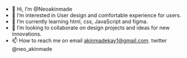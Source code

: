 - 👋 Hi, I’m @Neoakinmade
- 👀 I’m interested in User design and comfortable experience for users.
- 🌱 I’m currently learning html, css, JavaScript and figma.
- 💞️ I’m looking to collaborate on design projects and ideas for new innovations.
- 📫 How to reach me on email akinmadekay1@gmail.com. twitter @neo_akinmade

<!---
Neoakinmade/Neoakinmade is a ✨ special ✨ repository because its `README.md` (this file) appears on your GitHub profile.
You can click the Preview link to take a look at your changes.
--->
